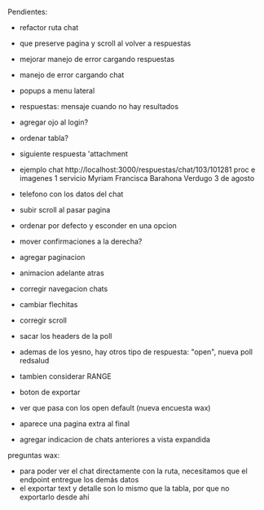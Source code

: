 Pendientes:

- refactor ruta chat
- que preserve pagina y scroll al volver a respuestas
- mejorar manejo de error cargando respuestas
- manejo de error cargando chat
- popups a menu lateral
- respuestas: mensaje cuando no hay resultados

- agregar ojo al login?
- ordenar tabla?
- siguiente respuesta
'attachment

- ejemplo chat http://localhost:3000/respuestas/chat/103/101281
proc e imagenes 1 servicio Myriam Francisca Barahona Verdugo
3 de agosto

- telefono con los datos del chat
- subir scroll al pasar pagina
- ordenar por defecto y esconder en una opcion
- mover confirmaciones a la derecha?
- agregar paginacion
- animacion adelante atras
- corregir navegacion chats
- cambiar flechitas
- corregir scroll
- sacar los headers de la poll
- ademas de los yesno, hay otros tipo de respuesta: "open", nueva poll redsalud
- tambien considerar RANGE
- boton de exportar
- ver que pasa con los open default (nueva encuesta wax)
- aparece una pagina extra al final
- agregar indicacion de chats anteriores a vista expandida

preguntas wax:
- para poder ver el chat directamente con la ruta, necesitamos que el endpoint entregue los demás datos
- el exportar text y detalle son lo mismo que la tabla, por que no exportarlo desde ahí